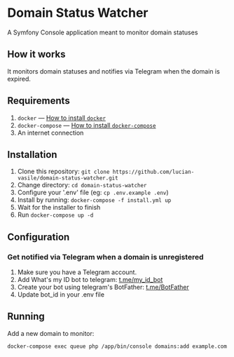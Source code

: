 # Domain Status Watcher
A Symfony Console application meant to monitor domain statuses

## How it works

It monitors domain statuses and notifies via Telegram when the domain is expired.

## Requirements

1. `docker` &mdash; [How to install `docker`](https://docs.docker.com/get-docker/)
2. `docker-compose` &mdash; [How to install `docker-compose`](https://docs.docker.com/compose/install/)
5. An internet connection

## Installation

1. Clone this repository: ``git clone https://github.com/lucian-vasile/domain-status-watcher.git``
2. Change directory: `cd domain-status-watcher`
3. Configure your '.env' file (eg: `cp .env.example .env`)
2. Install by running: `docker-compose -f install.yml up`
3. Wait for the installer to finish
4. Run `docker-compose up -d`

## Configuration

### Get notified via Telegram when a domain is unregistered

1. Make sure you have a Telegram account.
2. Add What's my ID bot to telegram: [t.me/my_id_bot](https://t.me/my_id_bot)
3. Create your bot using telegram's BotFather: [t.me/BotFather](https://t.me/BotFather)
3. Update bot_id in your .env file

## Running

Add a new domain to monitor:

`docker-compose exec queue php /app/bin/console domains:add example.com`
